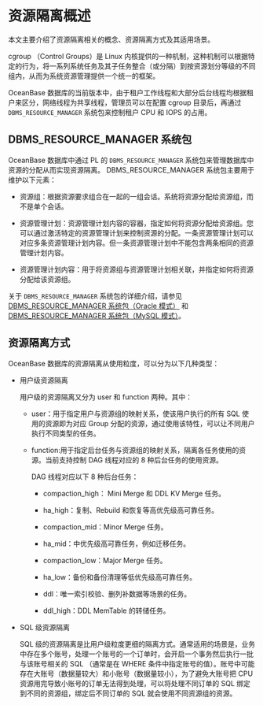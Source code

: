 # 资源隔离概述

本文主要介绍了资源隔离相关的概念、资源隔离方式及其适用场景。

cgroup （Control Groups）是 Linux 内核提供的一种机制，这种机制可以根据特定的行为，将一系列系统任务及其子任务整合（或分隔）到按资源划分等级的不同组内，从而为系统资源管理提供一个统一的框架。

OceanBase 数据库的当前版本中，由于租户工作线程和大部分后台线程均根据租户来区分，网络线程为共享线程，管理员可以在配置 cgroup 目录后，再通过 `DBMS_RESOURCE_MANAGER` 系统包来控制租户 CPU 和 IOPS 的占用。

## DBMS_RESOURCE_MANAGER 系统包

OceanBase 数据库中通过 PL 的 `DBMS_RESOURCE_MANAGER` 系统包来管理数据库中资源的分配从而实现资源隔离。 DBMS_RESOURCE_MANAGER 系统包主要用于维护以下元素：

* 资源组：根据资源要求组合在一起的一组会话。系统将资源分配给资源组，而不是单个会话。

* 资源管理计划：资源管理计划内容的容器，指定如何将资源分配给资源组。您可以通过激活特定的资源管理计划来控制资源的分配。一条资源管理计划可以对应多条资源管理计划内容。但一条资源管理计划中不能包含两条相同的资源管理计划内容。

* 资源管理计划内容：用于将资源组与资源管理计划相关联，并指定如何将资源分配给该资源组。

关于 `DBMS_RESOURCE_MANAGER` 系统包的详细介绍，请参见 [DBMS_RESOURCE_MANAGER 系统包（Oracle 模式）](../../../../700.reference/400.development-reference/300.pl-reference/300.pl-oracle/1400.pl-system-package-oracle/13300.dbms-resource-manager-oracle/100.dbms-resource-manager-overview-oracle.md)
 和 [DBMS_RESOURCE_MANAGER 系统包（MySQL 模式）](../../../../700.reference/400.development-reference/300.pl-reference/200.pl-mysql/1000.pl-system-package-mysql/13300.dbms-resource-manager-mysql/100.dbms-resource-manager-overview-mysql.md)。

## 资源隔离方式

OceanBase 数据库的资源隔离从使用粒度，可以分为以下几种类型：

* 用户级资源隔离

  用户级的资源隔离又分为 user 和 function 两种。其中：

  * user：用于指定用户与资源组的映射关系，使该用户执行的所有 SQL 使用的资源即为对应 Group 分配的资源，通过使用该特性，可以让不同用户执行不同类型的任务。

  * function:用于指定后台任务与资源组的映射关系，隔离各任务使用的资源。当前支持控制 DAG 线程对应的 8 种后台任务的使用资源。

    DAG 线程对应以下 8 种后台任务：

    * compaction_high： Mini Merge 和 DDL KV Merge 任务。

    * ha_high：复制、Rebuild 和恢复等高优先级高可靠任务。

    * compaction_mid：Minor Merge 任务。

    * ha_mid：中优先级高可靠任务，例如迁移任务。

    * compaction_low：Major Merge 任务。

    * ha_low：备份和备份清理等低优先级高可靠任务。

    * ddl：唯一索引校验、删列补数据等场景的任务。

    * ddl_high：DDL MemTable 的转储任务。

* SQL 级资源隔离

  SQL 级的资源隔离是比用户级粒度更细的隔离方式。通常适用的场景是，业务中存在多个账号，处理一个账号的一个订单时，会开启一个事务然后执行一批与该账号相关的 SQL （通常是在 WHERE 条件中指定账号的值）。账号中可能存在大账号（数据量较大）和小账号（数据量较小），为了避免大账号把 CPU 资源用完导致小账号的订单无法得到处理，可以将处理不同订单的 SQL 绑定到不同的资源组，绑定后不同订单的 SQL 就会使用不同资源组的资源。
